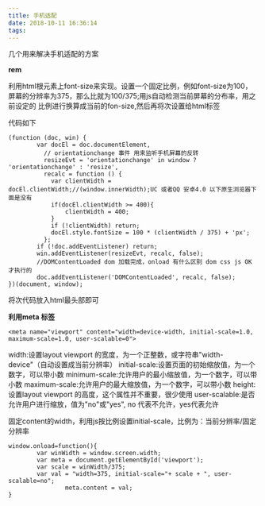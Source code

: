 ```yaml
---
title: 手机适配
date: 2018-10-11 16:36:14
tags:
---
```


几个用来解决手机适配的方案

**rem**

利用html根元素上font-size来实现。设置一个固定比例，例如font-size为100，屏幕的分辨率为375，那么比就为100/375;用js自动检测当前屏幕的分布率，用之前设定的
比例进行换算成当前的fon-size,然后再将次设置给html标签

代码如下

	(function (doc, win) {
		    var docEl = doc.documentElement,
		      // orientationchange 事件 用来监听手机屏幕的反转
		      resizeEvt = 'orientationchange' in window ? 'orientationchange' : 'resize',
		      recalc = function () {
		        var clientWidth = docEl.clientWidth;//(window.innerWidth);UC 或者QQ 安卓4.0 以下原生浏览器下面是没有
		        if(docEl.clientWidth >= 400){
		        	clientWidth = 400;
		        }
		        if (!clientWidth) return;
		        docEl.style.fontSize = 100 * (clientWidth / 375) + 'px';
		      };
		    if (!doc.addEventListener) return;
		    win.addEventListener(resizeEvt, recalc, false);
		    //DOMContentLoaded dom 加载完成，onload 有什么区别 dom css js OK 才执行的
		    doc.addEventListener('DOMContentLoaded', recalc, false);
	})(document, window);
将次代码放入html最头部即可

**利用meta 标签**

	<meta name="viewport" content="width=device-width, initial-scale=1.0, maximum-scale=1.0, user-scalable=0">

width:设置layout viewport 的宽度，为一个正整数，或字符串"width-device"（自动设置成当前分辨率）
initial-scale:设置页面的初始缩放值，为一个数字，可以带小数
minimum-scale:允许用户的最小缩放值，为一个数字，可以带小数
maximum-scale:允许用户的最大缩放值，为一个数字，可以带小数
height:设置layout viewport 的高度，这个属性并不重要，很少使用
user-scalable:是否允许用户进行缩放，值为"no"或"yes", no 代表不允许，yes代表允许

固定content的width，利用js按比例设置initial-scale，比例为：当前分辨率/固定分辨率

	window.onload=function(){
    		var winWidth = window.screen.width;
    		var meta = document.getElementById('viewport');
    		var scale = winWidth/375;
    		var val = "width=375, initial-scale="+ scale + ", user-scalable=no";
    				meta.content = val;
    }
